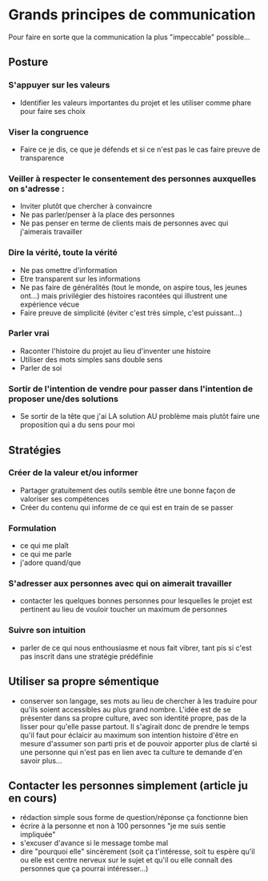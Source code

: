 
# Grands principes de communication
Pour faire en sorte que la communication la plus "impeccable" possible...

## Posture 
### S'appuyer sur les valeurs
- Identifier les valeurs importantes du projet et les utiliser comme phare pour faire ses choix


### Viser la congruence
- Faire ce je dis, ce que je défends et si ce n'est pas le cas faire preuve de transparence

### Veiller à respecter le consentement des personnes auxquelles on s'adresse : 
- Inviter plutôt que chercher à convaincre
- Ne pas parler/penser à la place des personnes
- Ne pas penser en terme de clients mais de personnes avec qui j'aimerais travailler

### Dire la vérité, toute la vérité
- Ne pas omettre d'information
- Etre transparent sur les informations
- Ne pas faire de généralités (tout le monde, on aspire tous, les jeunes ont...) mais privilégier des histoires racontées qui illustrent une expérience vécue
- Faire preuve de simplicité (éviter c'est très simple, c'est puissant...)

### Parler vrai
- Raconter l'histoire du projet au lieu d'inventer une histoire
- Utiliser des mots simples sans double sens
- Parler de soi

### Sortir de l'intention de vendre pour passer dans l'intention de proposer une/des solutions
- Se sortir de la tête que j'ai LA solution AU problème mais plutôt faire une proposition qui a du sens pour moi


## Stratégies
### Créer de la valeur et/ou informer
- Partager gratuitement des outils semble être une bonne façon de valoriser ses compétences
- Créer du contenu qui informe de ce qui est en train de se passer

### Formulation 
- ce qui me plaît
- ce qui me parle
- j'adore quand/que


### S'adresser aux personnes avec qui on aimerait travailler
- contacter les quelques bonnes personnes pour lesquelles le projet est pertinent au lieu de vouloir toucher un maximum de personnes

### Suivre son intuition
- parler de ce qui nous enthousiasme et nous fait vibrer, tant pis si c'est pas inscrit dans une stratégie prédéfinie

## Utiliser sa propre sémentique
- conserver son langage, ses mots au lieu de chercher à les traduire pour qu'ils soient accessibles au plus grand nombre. L'idée est de se présenter dans sa propre culture, avec son identité propre, pas de la lisser pour qu'elle passe partout. Il s'agirait donc de prendre le temps qu'il faut pour éclaicir au maximum son intention histoire d'être en mesure d'assumer son parti pris et de pouvoir apporter plus de clarté si une personne qui n'est pas en lien avec ta culture te demande d'en savoir plus...

## Contacter les personnes simplement (article ju en cours)
- rédaction simple sous forme de question/réponse ça fonctionne bien
- écrire à la personne et non à 100 personnes "je me suis sentie impliquée"
- s'excuser d'avance si le message tombe mal
- dire "pourquoi elle" sincèrement (soit ça t'intéresse, soit tu espère qu'il ou elle est centre nerveux sur le sujet et qu'il ou elle connaît des personnes que ça pourrai intéresser...)







